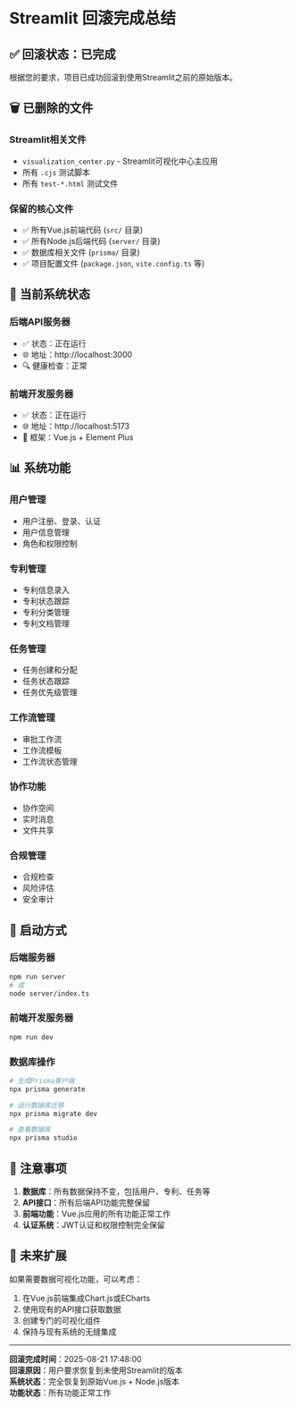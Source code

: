 # Streamlit 回滚完成总结

## ✅ 回滚状态：已完成

根据您的要求，项目已成功回滚到使用Streamlit之前的原始版本。

## 🗑️ 已删除的文件

### Streamlit相关文件
- `visualization_center.py` - Streamlit可视化中心主应用
- 所有 `.cjs` 测试脚本
- 所有 `test-*.html` 测试文件

### 保留的核心文件
- ✅ 所有Vue.js前端代码 (`src/` 目录)
- ✅ 所有Node.js后端代码 (`server/` 目录)
- ✅ 数据库相关文件 (`prisma/` 目录)
- ✅ 项目配置文件 (`package.json`, `vite.config.ts` 等)

## 🔄 当前系统状态

### 后端API服务器
- ✅ 状态：正在运行
- 🌐 地址：http://localhost:3000
- 🔍 健康检查：正常

### 前端开发服务器
- ✅ 状态：正在运行
- 🌐 地址：http://localhost:5173
- 🎨 框架：Vue.js + Element Plus

## 📊 系统功能

### 用户管理
- 用户注册、登录、认证
- 用户信息管理
- 角色和权限控制

### 专利管理
- 专利信息录入
- 专利状态跟踪
- 专利分类管理
- 专利文档管理

### 任务管理
- 任务创建和分配
- 任务状态跟踪
- 任务优先级管理

### 工作流管理
- 审批工作流
- 工作流模板
- 工作流状态管理

### 协作功能
- 协作空间
- 实时消息
- 文件共享

### 合规管理
- 合规检查
- 风险评估
- 安全审计

## 🚀 启动方式

### 后端服务器
```bash
npm run server
# 或
node server/index.ts
```

### 前端开发服务器
```bash
npm run dev
```

### 数据库操作
```bash
# 生成Prisma客户端
npx prisma generate

# 运行数据库迁移
npx prisma migrate dev

# 查看数据库
npx prisma studio
```

## 📝 注意事项

1. **数据库**：所有数据保持不变，包括用户、专利、任务等
2. **API接口**：所有后端API功能完整保留
3. **前端功能**：Vue.js应用的所有功能正常工作
4. **认证系统**：JWT认证和权限控制完全保留

## 🔮 未来扩展

如果需要数据可视化功能，可以考虑：
1. 在Vue.js前端集成Chart.js或ECharts
2. 使用现有的API接口获取数据
3. 创建专门的可视化组件
4. 保持与现有系统的无缝集成

---

**回滚完成时间**：2025-08-21 17:48:00  
**回滚原因**：用户要求恢复到未使用Streamlit的版本  
**系统状态**：完全恢复到原始Vue.js + Node.js版本  
**功能状态**：所有功能正常工作
